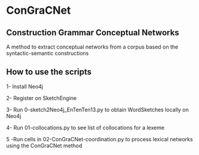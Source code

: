 # ConGraCNet
## Construction Grammar Conceptual Networks
A method to extract conceptual networks from a corpus based on the syntactic-semantic constructions

## How to use the scripts
1- Install Neo4j

2- Register on SketchEngine

3- Run 0-sketch2Neo4j_EnTenTen13.py to obtain WordSketches locally on Neo4j

4- Run 01-collocations.py to see list of collocations for a lexeme

5 -Run cells in 02-ConGraCNet-coordination.py to process lexical networks using the ConGraCNet method


